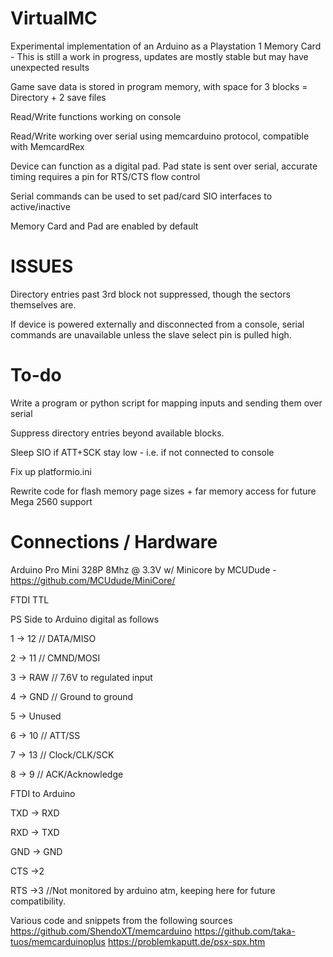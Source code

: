 # VirtualMC
  Experimental implementation of an Arduino as a Playstation 1 Memory Card - This is still a work in progress, updates are mostly stable but may have unexpected results
  
  Game save data is stored in program memory, with space for 3 blocks = Directory + 2 save files
  
  Read/Write functions working on console

  Read/Write working over serial using memcarduino protocol, compatible with MemcardRex

  Device can function as a digital pad. Pad state is sent over serial, accurate timing requires a pin for RTS/CTS flow control

  Serial commands can be used to set pad/card SIO interfaces to active/inactive
  
  Memory Card and Pad are enabled by default

  
# ISSUES
  Directory entries past 3rd block not suppressed, though the sectors themselves are.

  If device is powered externally and disconnected from a console, serial commands are unavailable unless the slave select pin is pulled high.

# To-do
  Write a program or python script for mapping inputs and sending them over serial
  
  Suppress directory entries beyond available blocks.
 
  Sleep SIO if ATT+SCK stay low - i.e. if not connected to console
 
  Fix up platformio.ini

  Rewrite code for flash memory page sizes + far memory access for future Mega 2560 support

# Connections / Hardware
  Arduino Pro Mini 328P 8Mhz @ 3.3V w/ Minicore by MCUDude - https://github.com/MCUdude/MiniCore/

  FTDI TTL


  PS Side to Arduino digital as follows

  1 -> 12   // DATA/MISO

  2 -> 11   // CMND/MOSI

  3 -> RAW  // 7.6V to regulated input

  4 -> GND  // Ground to ground

  5 -> Unused

  6 -> 10   // ATT/SS

  7 -> 13   // Clock/CLK/SCK

  8 -> 9    // ACK/Acknowledge
  
  FTDI to Arduino

  TXD -> RXD

  RXD -> TXD

  GND -> GND

  CTS ->2

  RTS ->3 //Not monitored by arduino atm, keeping here for future compatibility.

Various code and snippets from the following sources
https://github.com/ShendoXT/memcarduino
https://github.com/taka-tuos/memcarduinoplus
https://problemkaputt.de/psx-spx.htm
